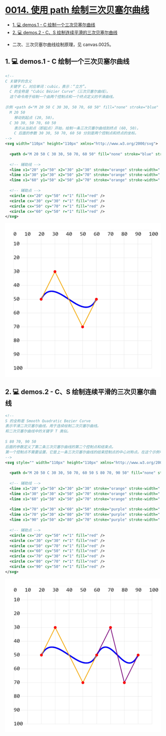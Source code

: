 # [0014. 使用 path 绘制三次贝塞尔曲线](https://github.com/Tdahuyou/TNotes.svg/tree/main/notes/0014.%20%E4%BD%BF%E7%94%A8%20path%20%E7%BB%98%E5%88%B6%E4%B8%89%E6%AC%A1%E8%B4%9D%E5%A1%9E%E5%B0%94%E6%9B%B2%E7%BA%BF)

<!-- region:toc -->

- [1. 💻 demos.1 - C 绘制一个三次贝塞尔曲线](#1--demos1---c-绘制一个三次贝塞尔曲线)
- [2. 💻 demos.2 - C、S 绘制连续平滑的三次贝塞尔曲线](#2--demos2---cs-绘制连续平滑的三次贝塞尔曲线)

<!-- endregion:toc -->
- 二次、三次贝塞尔曲线绘制原理，见 canvas.0025。

## 1. 💻 demos.1 - C 绘制一个三次贝塞尔曲线

```xml
<!--
C 关键字的含义
  关键字 C，对应单词：cubic，表示：“立方”。
  C 的全称是 "Cubic Bézier Curve"（三次贝塞尔曲线）。
  这个命令用于绘制一个由两个控制点和一个终点定义的平滑曲线。

示例 <path d="M 20 50 C 30 30, 50 70, 60 50" fill="none" stroke="blue" stroke-width="1" />
  M 20 50
    移动到起点 (20, 50)。
  C 30 30, 50 70, 60 50
    表示从当前点（即起点）开始，绘制一条三次贝塞尔曲线到终点 (60, 50)。
    C 后面的参数 30 30, 50 70, 60 50 分别是两个控制点和终点的坐标。
-->
<svg width="110px" height="110px" xmlns="http://www.w3.org/2000/svg">

  <path d="M 20 50 C 30 30, 50 70, 60 50" fill="none" stroke="blue" stroke-width="1" />

  <!-- 辅助线 -->
  <line x1="20" y1="50" x2="30" y2="30" stroke="orange" stroke-width=".5" />
  <line x1="30" y1="30" x2="50" y2="70" stroke="orange" stroke-width=".5" />
  <line x1="60" y1="50" x2="50" y2="70" stroke="orange" stroke-width=".5" />

  <!-- 辅助点 -->
  <circle cx="20" cy="50" r="1" fill="red" />
  <circle cx="30" cy="30" r="1" fill="red" />
  <circle cx="50" cy="70" r="1" fill="red" />
  <circle cx="60" cy="50" r="1" fill="red" />
</svg>
```

![](assets/2024-12-10-10-29-07.png)

## 2. 💻 demos.2 - C、S 绘制连续平滑的三次贝塞尔曲线

```xml
<!--
S 的全称是 Smooth Quadratic Bezier Curve
表示平滑二次贝塞尔曲线，用于连续绘制二次贝塞尔曲线。
和二次贝塞尔曲线中的关键字 T 类似。

S 80 70, 90 50
后面的参数定义了第二条三次贝塞尔曲线的第二个控制点和结束点。
第一个控制点不需要设置，它是上一条三次贝塞尔曲线的结束控制点的中心对称点。在这个示例中，也就是 (50, 70) 关于 (60, 50) 的对称点 (70, 30)。
-->
<svg style="" width="110px" height="110px" xmlns="http://www.w3.org/2000/svg">

  <path d="M 20 50 C 30 30, 50 70, 60 50 S 80 70, 90 50" fill="none" stroke="blue" stroke-width="1" />

  <!-- 辅助线 -->
  <line x1="20" y1="50" x2="30" y2="30" stroke="orange" stroke-width=".5" />
  <line x1="30" y1="30" x2="50" y2="70" stroke="orange" stroke-width=".5" />
  <line x1="60" y1="50" x2="50" y2="70" stroke="orange" stroke-width=".5" />

  <line x1="70" y1="30" x2="60" y2="50" stroke="purple" stroke-width=".5" />
  <line x1="70" y1="30" x2="80" y2="70" stroke="purple" stroke-width=".5" />
  <line x1="90" y1="50" x2="80" y2="70" stroke="purple" stroke-width=".5" />

  <!-- 辅助点 -->
  <circle cx="20" cy="50" r="1" fill="red" />
  <circle cx="30" cy="30" r="1" fill="red" />
  <circle cx="50" cy="70" r="1" fill="red" />
  <circle cx="60" cy="50" r="1" fill="red" />
  <circle cx="70" cy="30" r="1" fill="red" />
  <circle cx="80" cy="70" r="1" fill="red" />
  <circle cx="90" cy="50" r="1" fill="red" />
</svg>
```

![](assets/2024-12-10-10-29-27.png)
